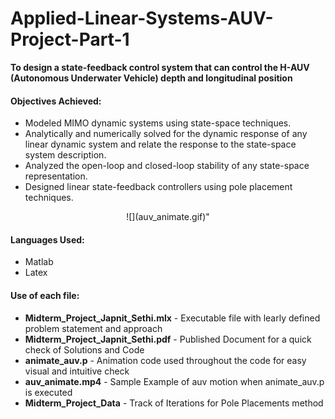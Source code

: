 # Applied-Linear-Systems-AUV-Project-Part-1

**To design a state-feedback control system that can control the H-AUV (Autonomous Underwater Vehicle) depth and longitudinal position** 

#### Objectives Achieved: 

- Modeled MIMO dynamic systems using state-space techniques.
- Analytically and numerically solved for the dynamic response of any linear dynamic system and relate the response to the state-space system description.
- Analyzed the open-loop and closed-loop stability of any state-space representation.
- Designed linear state-feedback controllers using pole placement techniques.

<p align="center">
 ![](auv_animate.gif)"
</p>

#### Languages Used:
- Matlab
- Latex 

#### Use of each file:
- **Midterm_Project_Japnit_Sethi.mlx** - Executable file with learly defined problem statement and approach
- **Midterm_Project_Japnit_Sethi.pdf** - Published Document for a quick check of Solutions and Code
- **animate_auv.p** - Animation code used throughout the code for easy visual and intuitive check
- **auv_animate.mp4** - Sample Example of auv motion when animate_auv.p is executed
- **Midterm_Project_Data** - Track of Iterations for Pole Placements method
